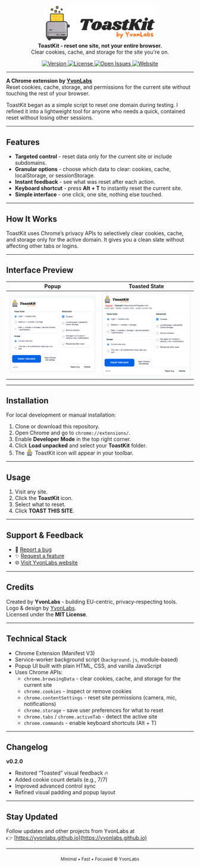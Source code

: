 <p align="center">
  <img src="images/toastkit_sidebar_logo.png" alt="ToastKit logo" width="300"><br>
  <b>ToastKit - reset one site, not your entire browser.</b><br>Clear cookies, cache, and storage for the site you're on.
</p>

<p align="center">
  <a href="https://github.com/YvonLabs/toastkit/releases">
    <img src="https://img.shields.io/badge/version-0.2.0-blue.svg?style=flat-square" alt="Version">
  </a>
  <a href="https://github.com/YvonLabs/toastkit/blob/main/LICENSE">
    <img src="https://img.shields.io/badge/license-MIT-green.svg?style=flat-square" alt="License">
  </a>
  <a href="https://github.com/YvonLabs/toastkit/issues">
    <img src="https://img.shields.io/github/issues/YvonLabs/toastkit?style=flat-square" alt="Open Issues">
  </a>
  <a href="https://yvonlabs.github.io">
    <img src="https://img.shields.io/badge/website-yvonlabs.github.io-1E90FF?style=flat-square" alt="Website">
  </a>
</p>

---

**A Chrome extension by [YvonLabs](https://yvonlabs.github.io)**  
Reset cookies, cache, storage, and permissions for the current site without touching the rest of your browser.

ToastKit began as a simple script to reset one domain during testing. I refined it into a lightweight tool for anyone who needs a quick, contained reset without losing other sessions.

---

## Features
- **Targeted control** - reset data only for the current site or include subdomains.
- **Granular options** - choose which data to clear: cookies, cache, localStorage, or sessionStorage.
- **Instant feedback** - see what was reset after each action.
- **Keyboard shortcut** - press **Alt + T** to instantly reset the current site.  
- **Simple interface** - one click, one site, nothing else touched.

---

## How It Works
ToastKit uses Chrome’s privacy APIs to selectively clear cookies, cache, and storage only for the active domain. It gives you a clean slate without affecting other tabs or logins.

---

## Interface Preview
| Popup | Toasted State |
|:--:|:--:|
| ![ToastKit Popup Screenshot](images/toastkit.png) | ![Toasted State Example](images/toasted.png) |

---

## Installation
For local development or manual installation:

1. Clone or download this repository.  
2. Open Chrome and go to `chrome://extensions/`.  
3. Enable **Developer Mode** in the top right corner.  
4. Click **Load unpacked** and select your **ToastKit** folder.  
5. The <img src="icons/toast48.png" alt="ToastKit icon" width="20" style="vertical-align: text-bottom;"> ToastKit icon will appear in your toolbar.

---

## Usage
1. Visit any site.  
2. Click the **ToastKit** icon.
3. Select what to reset.  
4. Click **TOAST THIS SITE**.

---

## Support & Feedback
- 🐞 [Report a bug](https://github.com/YvonLabs/toastkit/issues/new?template=bug_report.md)
- ✨ [Request a feature](https://github.com/YvonLabs/toastkit/issues/new?template=feature_request.md)
- 🌐 [Visit YvonLabs website](https://yvonlabs.github.io)

---

## Credits
Created by **YvonLabs** - building EU-centric, privacy-respecting tools.  
Logo & design by [YvonLabs](https://yvonlabs.github.io).  
Licensed under the **MIT License**.

---

## Technical Stack
- Chrome Extension (Manifest V3)  
- Service-worker background script (`background.js`, module-based)  
- Popup UI built with plain HTML, CSS, and vanilla JavaScript  
- Uses Chrome APIs:  
  - `chrome.browsingData` - clear cookies, cache, and storage for the current site  
  - `chrome.cookies` - inspect or remove cookies  
  - `chrome.contentSettings` - reset site permissions (camera, mic, notifications)  
  - `chrome.storage` - save user preferences for what to reset  
  - `chrome.tabs` / `chrome.activeTab` - detect the active site  
  - `chrome.commands` - enable keyboard shortcuts (Alt + T)

---

## Changelog
**v0.2.0**
- Restored “Toasted” visual feedback 🔥  
- Added cookie count details (e.g., 7/7)  
- Improved advanced control sync  
- Refined visual padding and popup layout  

---

## Stay Updated
Follow updates and other projects from YvonLabs at  
👉 [https://yvonlabs.github.io](https://yvonlabs.github.io)

---

<p align="center">
  <sub>Minimal • Fast • Focused © YvonLabs</sub>
</p>
